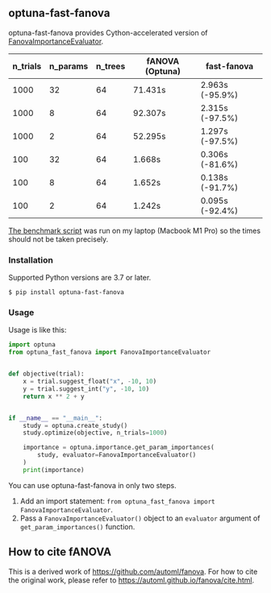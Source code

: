 ## optuna-fast-fanova

optuna-fast-fanova provides Cython-accelerated version of [FanovaImportanceEvaluator](https://optuna.readthedocs.io/en/stable/reference/generated/optuna.importance.FanovaImportanceEvaluator.html#optuna.importance.FanovaImportanceEvaluator).

| n_trials | n_params | n_trees | fANOVA (Optuna) | fast-fanova     |
|----------|----------|---------|-----------------|-----------------|
| 1000     | 32       | 64      | 71.431s         | 2.963s (-95.9%) |
| 1000     | 8        | 64      | 92.307s         | 2.315s (-97.5%) |
| 1000     | 2        | 64      | 52.295s         | 1.297s (-97.5%) |
| 100      | 32       | 64      | 1.668s          | 0.306s (-81.6%) |
| 100      | 8        | 64      | 1.652s          | 0.138s (-91.7%) |
| 100      | 2        | 64      | 1.242s          | 0.095s (-92.4%) |

[The benchmark script](./tools/benchmark.py) was run on my laptop (Macbook M1 Pro) so the times should not be taken precisely.

### Installation

Supported Python versions are 3.7 or later.

```
$ pip install optuna-fast-fanova
```

### Usage

Usage is like this:

```python
import optuna
from optuna_fast_fanova import FanovaImportanceEvaluator


def objective(trial):
    x = trial.suggest_float("x", -10, 10)
    y = trial.suggest_int("y", -10, 10)
    return x ** 2 + y


if __name__ == "__main__":
    study = optuna.create_study()
    study.optimize(objective, n_trials=1000)

    importance = optuna.importance.get_param_importances(
        study, evaluator=FanovaImportanceEvaluator()
    )
    print(importance)
```

You can use optuna-fast-fanova in only two steps.

1. Add an import statement: `from optuna_fast_fanova import FanovaImportanceEvaluator`.
2. Pass a `FanovaImportanceEvaluator()` object to an `evaluator` argument of `get_param_importances()` function.

## How to cite fANOVA

This is a derived work of https://github.com/automl/fanova.
For how to cite the original work, please refer to https://automl.github.io/fanova/cite.html.
